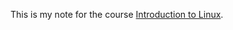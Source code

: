 This is my note for the course [Introduction to Linux](https://courses.edx.org/courses/course-v1:LinuxFoundationX+LFS101x+3T2018/course/#block-v1:LinuxFoundationX+LFS101x+3T2018+type@chapter+block@0123a04c5dfc4a10b44f58a0a660c354).
